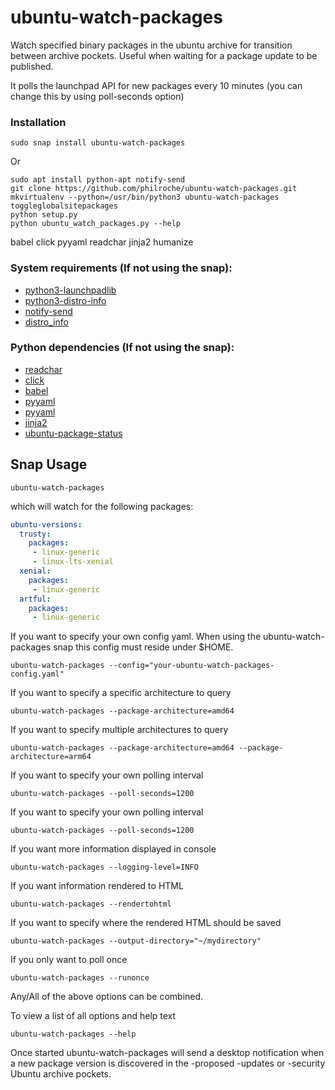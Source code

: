 # ubuntu-watch-packages
Watch specified binary packages in the ubuntu archive for transition between archive pockets. 
Useful when waiting for a package update to be published.

It polls the launchpad API for new packages every 10 minutes (you can change this by using poll-seconds option)

### Installation

```
sudo snap install ubuntu-watch-packages
```

Or

```
sudo apt install python-apt notify-send
git clone https://github.com/philroche/ubuntu-watch-packages.git
mkvirtualenv --python=/usr/bin/python3 ubuntu-watch-packages
toggleglobalsitepackages
python setup.py
python ubuntu_watch_packages.py --help
```

babel
click
pyyaml
readchar
jinja2
humanize

### System requirements (If not using the snap):

- [python3-launchpadlib](https://packages.ubuntu.com/bionic/python3-launchpadlib)
- [python3-distro-info](https://packages.ubuntu.com/bionic/python3-distro-info)
- [notify-send](https://packages.ubuntu.com/bionic/libnotify-bin)
- [distro_info](https://packages.ubuntu.com/bionic/distro_info)

### Python dependencies (If not using the snap):

- [readchar](https://pypi.python.org/pypi/readchar)
- [click](https://pypi.python.org/pypi/click)
- [babel](https://pypi.python.org/pypi/Babel)
- [pyyaml](https://pypi.python.org/pypi/PyYAML)
- [pyyaml](https://pypi.python.org/pypi/python-debian) 
- [jinja2](https://pypi.python.org/pypi/jinja2)
- [ubuntu-package-status](https://pypi.python.org/pypi/ubuntu-package-status)

## Snap Usage

```
ubuntu-watch-packages
```

which will watch for the following packages:

```yaml
ubuntu-versions:
  trusty:
    packages:
     - linux-generic
     - linux-lts-xenial
  xenial:
    packages:
     - linux-generic
  artful:
    packages:
     - linux-generic
```

If you want to specify your own config yaml. When using the
ubuntu-watch-packages snap this config must reside under $HOME.

```
ubuntu-watch-packages --config="your-ubuntu-watch-packages-config.yaml"
```

If you want to specify a specific architecture to query

```
ubuntu-watch-packages --package-architecture=amd64
```

If you want to specify multiple architectures to query

```
ubuntu-watch-packages --package-architecture=amd64 --package-architecture=arm64
```

If you want to specify your own polling interval

```
ubuntu-watch-packages --poll-seconds=1200
```

If you want to specify your own polling interval

```
ubuntu-watch-packages --poll-seconds=1200
```

If you want more information displayed in console

```
ubuntu-watch-packages --logging-level=INFO
```

If you want information rendered to HTML

```
ubuntu-watch-packages --rendertohtml
```

If you want to specify where the rendered HTML should be saved

```
ubuntu-watch-packages --output-directory="~/mydirectory"
```

If you only want to poll once

```
ubuntu-watch-packages --runonce
```

Any/All of the above options can be combined.

To view a list of all options and help text

```
ubuntu-watch-packages --help
```

Once started ubuntu-watch-packages will send a desktop notification when a
new package version is discovered in the -proposed -updates or -security
Ubuntu archive pockets.


